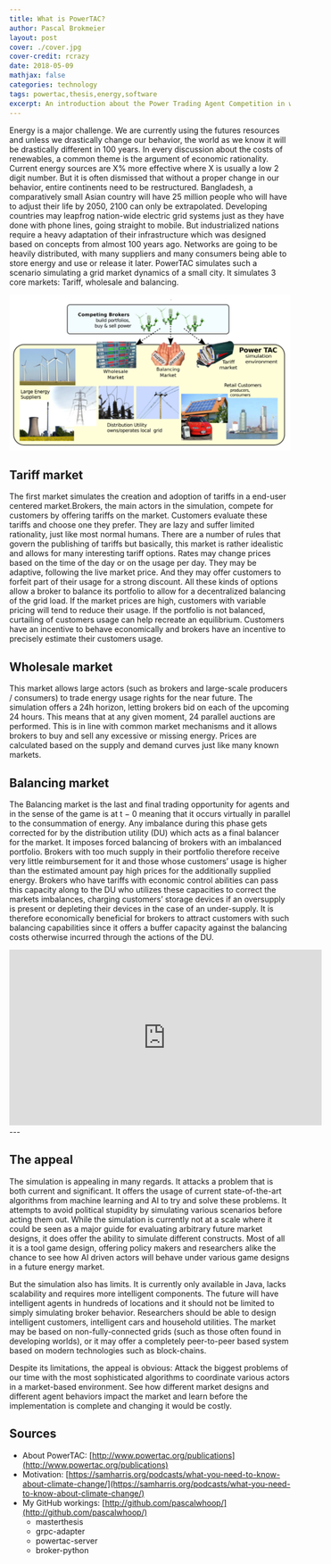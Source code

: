 ```yaml
---
title: What is PowerTAC?
author: Pascal Brokmeier
layout: post
cover: ./cover.jpg
cover-credit: rcrazy
date: 2018-05-09
mathjax: false
categories: technology
tags: powertac,thesis,energy,software
excerpt: An introduction about the Power Trading Agent Competition in which I am writing my master thesis
---
```


Energy is a major challenge. We are currently using the futures resources and unless we drastically change our behavior,
the world as we know it will be drastically different in 100 years. In every discussion about the costs of renewables,
a common theme is the argument of economic rationality. Current energy sources are X% more effective where X is usually a
low 2 digit number. But it is often dismissed that without a proper change in our behavior, entire continents need to be
restructured. Bangladesh, a comparatively small Asian country will have 25 million people who will have to adjust their
life by 2050, 2100 can only be extrapolated. Developing countries may leapfrog nation-wide electric grid systems just as
they have done with phone lines, going straight to mobile. But industrialized nations require a heavy adaptation of
their infrastructure which was designed based on concepts from almost 100 years ago. Networks are going to be heavily
distributed, with many suppliers and many consumers being able to store energy and use or release it later. PowerTAC
simulates such a scenario simulating a grid market dynamics of a small city. It simulates 3 core
markets: Tariff, wholesale and balancing. 

![](./powertac_overview.png )

## Tariff market
The first market simulates the creation and adoption of tariffs in a end-user centered market.Brokers, the main actors
in the simulation, compete for customers by offering tariffs on the market. Customers evaluate these tariffs and choose
one they prefer. They are lazy and suffer limited rationality, just like most normal humans. There are a number of rules
that govern the publishing of tariffs but basically, this market is rather idealistic and allows for many interesting
tariff options. Rates may change prices based on the time of the day or on the usage per day. They may be adaptive,
following the live market price. And they may offer customers to forfeit part of their usage for a strong discount. All
these kinds of options allow a broker to balance its portfolio to allow for a decentralized balancing of the grid load.
If the market prices are high, customers with variable pricing will tend to reduce their usage. If the portfolio is not
balanced, curtailing of customers usage can help recreate an equilibrium. Customers have an incentive to behave
economically and brokers have an incentive to precisely estimate their customers usage. 

## Wholesale market
This market allows large actors (such as brokers and large-scale producers / consumers) to trade energy usage rights for
the near future. The simulation offers a 24h horizon, letting brokers bid on each of the upcoming 24 hours. This means
that at any given moment, 24 parallel auctions are performed. This is in line with common market mechanisms and it
allows brokers to buy and sell any excessive or missing energy. Prices are calculated based on the supply and demand
curves just like many known markets. 

## Balancing market

The Balancing market is the last and final trading opportunity for agents and in the sense of the game is at t − 0
meaning that it occurs virtually in parallel to the consummation of energy. Any imbalance during this phase gets
corrected for by the distribution utility (DU) which acts as a final balancer for the market. It imposes forced
balancing of brokers with an imbalanced portfolio. Brokers with too much supply in their portfolio therefore receive
very little reimbursement for it and those whose customers’ usage is higher than the estimated amount pay high prices
for the additionally supplied energy.  Brokers who have tariffs with economic control abilities can pass this capacity
along to the DU who utilizes these capacities to correct the markets imbalances, charging customers’ storage devices if
an oversupply is present or depleting their devices in the case of an under-supply. It is therefore economically
beneficial for brokers to attract customers with such balancing capabilities since it offers a buffer capacity against
the balancing costs otherwise incurred through the actions of the DU.

<div class="video">
<iframe width="560" height="315" src="https://www.youtube.com/embed/cPUfkg1SPaA" frameborder="0" allow="autoplay;
encrypted-media" allowfullscreen></iframe> 
</div>
---

## The appeal 

The simulation is appealing in many regards. It attacks a problem that is both current and significant. It offers the
usage of current state-of-the-art algorithms from machine learning and AI to try and solve these problems. It attempts
to avoid political stupidity by simulating various scenarios before acting them out. While the simulation is currently
not at a scale where it could be seen as a major guide for evaluating arbitrary future market designs, it does offer the
ability to simulate different constructs. Most of all it is a tool game design, offering policy makers and researchers
alike the chance to see how AI driven actors will behave under various game designs in a future energy market. 

But the simulation also has limits. It is currently only available in Java, lacks scalability and requires more
intelligent components. The future will have intelligent agents in hundreds of locations and it should not be limited to
simply simulating broker behavior. Researchers should be able to design intelligent customers, intelligent cars and
household utilities. The market may be based on non-fully-connected grids (such as those often found in developing
worlds), or it may offer a completely peer-to-peer based system based on modern technologies such as block-chains. 

Despite its limitations, the appeal is obvious: Attack the biggest problems of our time with the most sophisticated
algorithms to coordinate various actors in a market-based environment. See how different market designs and different
agent behaviors impact the market and learn before the implementation is complete and changing it would be costly.  


## Sources

- About PowerTAC: [http://www.powertac.org/publications](http://www.powertac.org/publications)
- Motivation:
[https://samharris.org/podcasts/what-you-need-to-know-about-climate-change/](https://samharris.org/podcasts/what-you-need-to-know-about-climate-change/)
- My GitHub workings: [http://github.com/pascalwhoop/](http://github.com/pascalwhoop/)
    - masterthesis
    - grpc-adapter
    - powertac-server
    - broker-python

